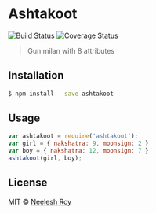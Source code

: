 # Ashtakoot
[![Build Status](https://travis-ci.org/NeeleshRoy/ashtakoot.svg?branch=master)](https://travis-ci.org/NeeleshRoy/ashtakoot)
[![Coverage Status](https://coveralls.io/repos/github/NeeleshRoy/ashtakoot/badge.svg?branch=master)](https://coveralls.io/github/NeeleshRoy/ashtakoot?branch=master)

> Gun milan with 8 attributes

## Installation

```sh
$ npm install --save ashtakoot
```

## Usage

```js
var ashtakoot = require('ashtakoot');
var girl = { nakshatra: 9, moonsign: 2 }
var boy = { nakshatra: 12, moonsign: 7 }
ashtakoot(girl, boy);
```
## License

MIT © [Neelesh Roy]()


[npm-image]: https://badge.fury.io/js/ashtakoot.svg
[npm-url]: https://npmjs.org/package/ashtakoot
[travis-image]: https://travis-ci.org/neeleshroy/ashtakoot.svg?branch=master
[travis-url]: https://travis-ci.org/neeleshroy/ashtakoot
[daviddm-image]: https://david-dm.org/neeleshroy/ashtakoot.svg?theme=shields.io
[daviddm-url]: https://david-dm.org/neeleshroy/ashtakoot
[coveralls-image]: https://coveralls.io/repos/neeleshroy/ashtakoot/badge.svg
[coveralls-url]: https://coveralls.io/r/neeleshroy/ashtakoot
